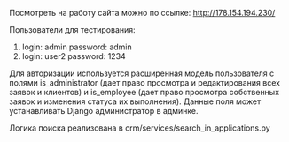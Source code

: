 Посмотреть на работу сайта можно по ссылке: http://178.154.194.230/

Пользователи для тестирования:

1. login: admin  password: admin
2. login: user2  password: 1234

Для авторизации используется расширенная модель пользователя с полями is_administrator (дает право просмотра и редактирования всех заявок и клиентов) и is_employee (дает право просмотра собственных заявок и изменения статуса их выполнения). Данные поля может устанавливать Django администратор в админке.

Логика поиска реализована в crm/services/search_in_applications.py  
